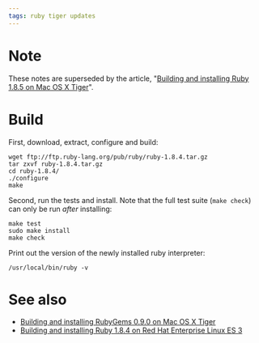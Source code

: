 ```yaml
---
tags: ruby tiger updates
---
```


# Note

These notes are superseded by the article, "[Building and installing Ruby 1.8.5 on Mac OS X Tiger](/wiki/Building_and_installing_Ruby_1.8.5_on_Mac_OS_X_Tiger)".

# Build

First, download, extract, configure and build:

    wget ftp://ftp.ruby-lang.org/pub/ruby/ruby-1.8.4.tar.gz
    tar zxvf ruby-1.8.4.tar.gz 
    cd ruby-1.8.4/
    ./configure 
    make

Second, run the tests and install. Note that the full test suite (`make check`) can only be run *after* installing:

    make test
    sudo make install
    make check

Print out the version of the newly installed ruby interpreter:

    /usr/local/bin/ruby -v

# See also

-   [Building and installing RubyGems 0.9.0 on Mac OS X Tiger](/wiki/Building_and_installing_RubyGems_0.9.0_on_Mac_OS_X_Tiger)
-   [Building and installing Ruby 1.8.4 on Red Hat Enterprise Linux ES 3](/wiki/Building_and_installing_Ruby_1.8.4_on_Red_Hat_Enterprise_Linux_ES_3)


